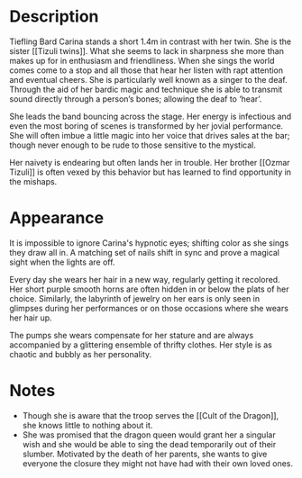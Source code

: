 # Description
Tiefling Bard
Carina stands a short 1.4m in contrast with her twin. She is the sister [[Tizuli twins]]. What she seems to lack in sharpness she more than makes up for in enthusiasm and friendliness. When she sings the world comes come to a stop and all those that hear her listen with rapt attention and eventual cheers. She is particularly well known as a singer to the deaf. Through the aid of her bardic magic and technique she is able to transmit sound directly through a person’s bones; allowing the deaf to ‘hear’.

She leads the band bouncing across the stage. Her energy is infectious and even the most boring of scenes is transformed by her jovial performance. She will often imbue a little magic into her voice that drives sales at the bar; though never enough to be rude to those sensitive to the mystical.

Her naivety is endearing but often lands her in trouble. Her brother [[Ozmar Tizuli]] is often vexed by this behavior but has learned to find opportunity in the mishaps.
# Appearance

It is impossible to ignore Carina's hypnotic eyes; shifting color as she sings they draw all in. A matching set of nails shift in sync and prove a magical sight when the lights are off.

Every day she wears her hair in a new way, regularly getting it recolored. Her short purple smooth horns are often hidden in or below the plats of her choice. Similarly, the labyrinth of jewelry on her ears is only seen in glimpses during her performances or on those occasions where she wears her hair up.

The pumps she wears compensate for her stature and are always accompanied by a glittering ensemble of thrifty clothes. Her style is as chaotic and bubbly as her personality.
# Notes
- Though she is aware that the troop serves the [[Cult of the Dragon]], she knows little to nothing about it.
- She was promised that the dragon queen would grant her a singular wish and she would be able to sing the dead temporarily out of their slumber. Motivated by the death of her parents, she wants to give everyone the closure they might not have had with their own loved ones.